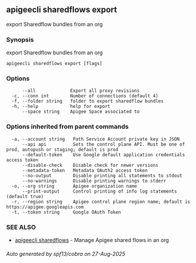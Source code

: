 ## apigeecli sharedflows export

export Sharedflow bundles from an org

### Synopsis

export Sharedflow bundles from an org

```
apigeecli sharedflows export [flags]
```

### Options

```
      --all             Export all proxy revisions
  -c, --conn int        Number of connections (default 4)
  -f, --folder string   folder to export sharedflow bundles
  -h, --help            help for export
      --space string    Apigee Space associated to
```

### Options inherited from parent commands

```
  -a, --account string   Path Service Account private key in JSON
      --api api          Sets the control plane API. Must be one of prod, autopush or staging; default is prod
      --default-token    Use Google default application credentials access token
      --disable-check    Disable check for newer versions
      --metadata-token   Metadata OAuth2 access token
      --no-output        Disable printing all statements to stdout
      --no-warnings      Disable printing warnings to stderr
  -o, --org string       Apigee organization name
      --print-output     Control printing of info log statements (default true)
  -r, --region string    Apigee control plane region name; default is https://apigee.googleapis.com
  -t, --token string     Google OAuth Token
```

### SEE ALSO

* [apigeecli sharedflows](apigeecli_sharedflows.md)	 - Manage Apigee shared flows in an org

###### Auto generated by spf13/cobra on 27-Aug-2025
